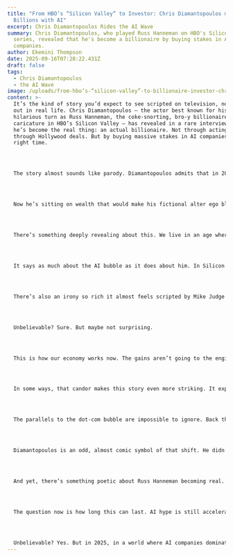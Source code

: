 ```yaml
---
title: "From HBO’s “Silicon Valley” to Investor: Chris Diamantopoulos makes
  Billions with AI"
excerpt: Chris Diamantopoulos Rides the AI Wave
summary: Chris Diamantopoulos, who played Russ Hanneman on HBO's Silicon Valley
  series, revealed that he's become a billionaire by buying stakes in AI
  companies.
author: Ekemini Thompson
date: 2025-09-16T07:28:22.431Z
draft: false
tags:
  - Chris Diamantopoulos
  - the AI Wave
image: /uploads/from-hbo’s-“silicon-valley”-to-billionaire-investor-chris-diamantopoulos-rides-the-ai-wave.jpg
content: >-
  It’s the kind of story you’d expect to see scripted on television, not playing
  out in real life. Chris Diamantopoulos — the actor best known for his
  hilarious turn as Russ Hanneman, the coke-snorting, bro-y billionaire
  caricature in HBO’s Silicon Valley — has revealed in a rare interview that
  he’s become the real thing: an actual billionaire. Not through acting. Not
  through Hollywood deals. But by buying massive stakes in AI companies at the
  right time.




  The story almost sounds like parody. Diamantopoulos admits that in 2021, during the feverish height of the web3 craze, crypto startups were literally paying him on Cameo to read off their fundraising announcements. We’re not talking small checks either. These were multimillion-dollar Series A rounds — “$65 million Series As,” he says — with startups desperate to make noise. He pocketed that money, shrugged, and did what very few actors ever do with Hollywood side hustles: he dumped it all into AI. Specifically, he put it into OpenAI special-purpose vehicles (SPVs) and grabbed what he calls a “giant slug of Anthropic.”




  Now he’s sitting on wealth that would make his fictional alter ego blush.




  There’s something deeply revealing about this. We live in an age where tech fortunes are no longer built on building, but on timing — and where celebrity, hype, and access can get you into financial rocket ships long before the public even knows they exist. Diamantopoulos didn’t found OpenAI. He didn’t build Anthropic’s safety frameworks. He admits openly that he just “buys whatever AI company my broker tells me.” And yet, through this passive alignment with the right speculative wave, he’s vaulted into the billionaire class.




  It says as much about the AI bubble as it does about him. In Silicon Valley’s real economy, investors are pouring money into anything with “AI” in the name. Valuations have skyrocketed, IPO chatter is nonstop, and the insiders — those with access to SPVs, secondary markets, and quiet rounds — are becoming unimaginably wealthy, often overnight. Diamantopoulos, by sheer accident of celebrity and timing, rode that train.




  There’s also an irony so rich it almost feels scripted by Mike Judge himself. On HBO, Russ Hanneman was the exaggerated stereotype of the shallow tech billionaire who cashed in during the dot-com era, more interested in flash than substance. Diamantopoulos played him perfectly, turning him into a meme-worthy symbol of tech’s absurd excess. And now, off-screen, he has stumbled into the same archetype — except it’s not satire. It’s real. The actor has become the thing he once lampooned.




  Unbelievable? Sure. But maybe not surprising.




  This is how our economy works now. The gains aren’t going to the engineers grinding at their keyboards, or the researchers sweating over breakthrough models. They’re going to celebrities who can get into the right deals, billionaires who can buy stakes before IPOs, and private brokers who connect the rich to the next big thing. Diamantopoulos is refreshingly honest about it. He’s not pretending to be some visionary investor. He flat-out says he just follows his broker’s advice and the money flows in.




  In some ways, that candor makes this story even more striking. It exposes how little of this boom is about insight or innovation, and how much of it is about access. Ordinary people can’t buy Anthropic stock. They can’t sneak into OpenAI’s SPVs. They’re locked out. But a Hollywood actor who did some Cameos? He’s now a billionaire.




  The parallels to the dot-com bubble are impossible to ignore. Back then, it was celebrities endorsing Pets.com and day traders flipping stocks. Today, it’s AI hype, SPVs, and valuations that defy logic. What makes this moment different is the sheer scale of the stakes. AI isn’t a sock puppet. It’s already transforming industries, rewriting the future of work, and threatening to upend global politics. The wealth around it, therefore, isn’t just another speculative bubble. It’s a reshaping of who holds power in the digital age.




  Diamantopoulos is an odd, almost comic symbol of that shift. He didn’t engineer ChatGPT, but he owns part of it. He didn’t architect Anthropic’s Claude, but he profits from it. That’s how capital works: whoever can get in early, stays rich. Whoever can’t, stays locked out. The fact that our new AI billionaires now include sitcom actors tells you all you need to know about how warped this system has become.




  And yet, there’s something poetic about Russ Hanneman becoming real. The man who played tech’s biggest joke is now living proof that the line between parody and reality in Silicon Valley has completely collapsed. Maybe Diamantopoulos is laughing the hardest, and maybe we should be laughing too — except the joke, as always, is on everyone else shut out of the bubble.




  The question now is how long this can last. AI hype is still accelerating, but so are questions about sustainability, regulation, and whether valuations can possibly match reality. Diamantopoulos may have bought in at the perfect time, but bubbles always burst. If history is any guide, when it does, it won’t be the Russ Hannemans of the world left holding the bag. It will be ordinary people who bought late, long after the brokers and celebrities cashed out.




  Unbelievable? Yes. But in 2025, in a world where AI companies dominate the markets and wealth is minted through access instead of contribution, maybe it’s exactly what we should expect.
---
```

